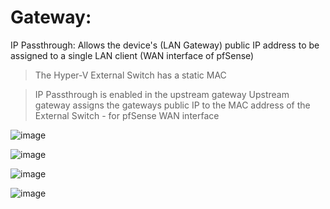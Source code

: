 # Gateway:

IP Passthrough: Allows the device's (LAN Gateway) public IP address to be assigned to a single LAN client (WAN interface of pfSense)<br>

>The Hyper-V External Switch has a static MAC<br>

>IP Passthrough is enabled in the upstream gateway
>Upstream gateway assigns the gateways public IP to the MAC address of the External Switch - for pfSense WAN interface<br>

![image](https://github.com/shanebagel/Homelab-Configuration/assets/99091402/24774982-ff86-4acc-b353-b4364afe5b9f)<br>

![image](https://github.com/shanebagel/Homelab-Configuration/assets/99091402/dbc572f5-65b4-4168-8424-84ac1fd8d74b)<br>

![image](https://github.com/shanebagel/Homelab-Configuration/assets/99091402/eb0eb11b-d7d8-48e5-9396-ce3c34f66a00)<br>

![image](https://github.com/shanebagel/Homelab-Configuration/assets/99091402/75edaf2a-b6e9-4906-a27b-5b21e039c097)

